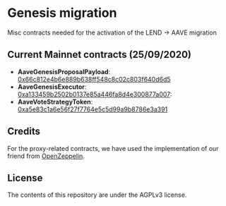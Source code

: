 # Genesis migration

Misc contracts needed for the activation of the LEND -> AAVE migration


## Current Mainnet contracts (25/09/2020)

- **AaveGenesisProposalPayload**: [0x66c812e4b6e889b638ff548c8c02c803f640d6d5](https://etherscan.io/address/0x66c812e4b6e889b638ff548c8c02c803f640d6d5)
- **AaveGenesisExecutor**: [0xa133459b2502b0137e85a446fa8d4e300877a007](https://etherscan.io/address/0xa133459b2502b0137e85a446fa8d4e300877a007): 
- **AaveVoteStrategyToken**: [0xa5e83c1a6e56f27f7764e5c5d99a9b8786e3a391](https://etherscan.io/address/0xa5e83c1a6e56f27f7764e5c5d99a9b8786e3a391)

## Credits

For the proxy-related contracts, we have used the implementation of our friend from [OpenZeppelin](https://github.com/OpenZeppelin/openzeppelin-sdk/).

## License

The contents of this repository are under the AGPLv3 license.
